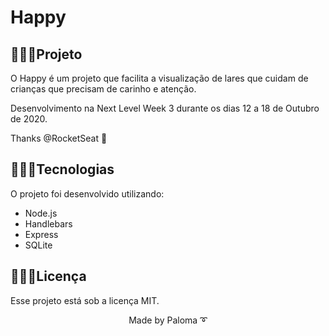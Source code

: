 <h1> Happy</h1>

## 👩🏽‍💻Projeto

O Happy é um projeto que facilita a visualização de lares que cuidam de crianças que precisam de carinho e atenção.

Desenvolvimento na Next Level Week 3 durante os dias 12 a 18 de Outubro de 2020.

Thanks @RocketSeat 🚀

## 👩🏽‍💻Tecnologias

O projeto foi desenvolvido utilizando: 

* Node.js
* Handlebars
* Express
* SQLite

## 👩🏽‍💻Licença

Esse projeto está sob a licença MIT.

<p align="center">Made by Paloma ➰</p>
